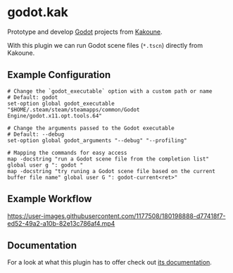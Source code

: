 # godot.kak

Prototype and develop [Godot](//godotengine.org) projects from [Kakoune](//kakoune.org).

With this plugin we can run Godot scene files (`*.tscn`) directly from Kakoune.

## Example Configuration

```kak
# Change the `godot_executable` option with a custom path or name
# Default: godot
set-option global godot_executable "$HOME/.steam/steam/steamapps/common/Godot Engine/godot.x11.opt.tools.64"

# Change the arguments passed to the Godot executable
# Default: --debug
set-option global godot_arguments "--debug" "--profiling"

# Mapping the commands for easy access
map -docstring "run a Godot scene file from the completion list" global user g ": godot "
map -docstring "try runing a Godot scene file based on the current buffer file name" global user G ": godot-current<ret>"
```

## Example Workflow

https://user-images.githubusercontent.com/1177508/180198888-d77418f7-ed52-49a2-a10b-82e13c786af4.mp4

## Documentation

For a look at what this plugin has to offer check out [its documentation](godot.kak.asciidoc).

